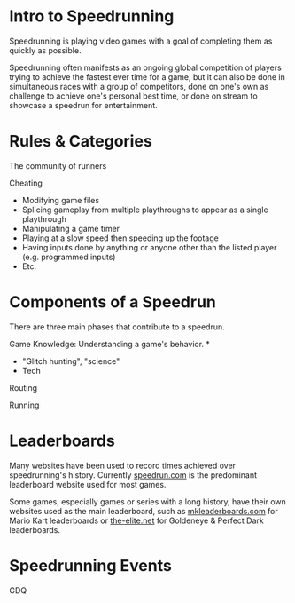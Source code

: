 # Intro to Speedrunning
Speedrunning is playing video games with a goal of completing them as quickly as possible.

Speedrunning often manifests as an ongoing global competition of players trying to achieve the fastest ever time for a game, but it can also be done in simultaneous races with a group of competitors, done on one's own as challenge to achieve one's personal best time, or done on stream to showcase a speedrun for entertainment.


# Rules & Categories
The community of runners 


Cheating
* Modifying game files
* Splicing gameplay from multiple playthroughs to appear as a single playthrough
* Manipulating a game timer
* Playing at a slow speed then speeding up the footage 
* Having inputs done by anything or anyone other than the listed player (e.g. programmed inputs)
* Etc.


# Components of a Speedrun
There are three main phases that contribute to a speedrun. 

Game Knowledge: Understanding a game's behavior.
* 
* "Glitch hunting", "science"
* Tech

Routing

Running


# Leaderboards
Many websites have been used to record times achieved over speedrunning's history. Currently [speedrun.com](https://www.speedrun.com/) is the predominant leaderboard website used for most games.

Some games, especially games or series with a long history, have their own websites used as the main leaderboard, such as [mkleaderboards.com](https://www.mkleaderboards.com/) for Mario Kart leaderboards or [the-elite.net](https://www.the-elite.net/) for Goldeneye & Perfect Dark leaderboards.


# Speedrunning Events

GDQ
